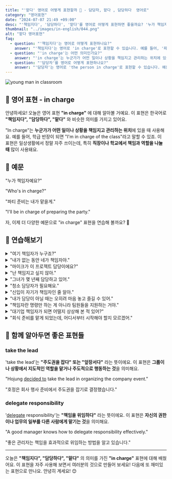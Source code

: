 ```yaml
---
title: "'맡다' 영어로 어떻게 표현할까 🎤 - 담당자, 맡다 , 담당하다  영어로"
category: "영어표현"
date: "2024-07-07 21:49 +09:00"
desc: "'책임지다', '담당하다', '맡다'를 영어로 어떻게 표현하면 좋을까요? '누가 책임자예요?', '파티 준비는 내가 맡을게.' 등을 영어로 표현하는 법을 배워봅시다. 다양한 예문을 통해서 연습하고 본인의 표현으로 만들어 보세요."
thumbnail: "../images/in-english/044.png"
alt: "맡다 영어표현"
faq:
  - question: "'책임지다'는 영어로 어떻게 표현하나요?"
    answer: "'책임지다'는 영어로 'in charge'로 표현할 수 있습니다. 예를 들어, '파티 준비는 내가 맡을게'는 'I'll be in charge of preparing the party'라고 말할 수 있습니다."
  - question: "'in charge'는 어떤 의미인가요?"
    answer: "'in charge'는 누군가가 어떤 일이나 상황을 책임지고 관리하는 위치에 있을 때 사용하는 표현입니다. 예를 들어, 'I'm in charge of the class'는 '나는 학급을 책임지고 있다'라는 뜻입니다."
  - question: "'담당자'를 영어로 어떻게 표현하나요?"
    answer: "'담당자'는 영어로 'the person in charge'로 표현할 수 있습니다. 예를 들어, '담당자와 이야기하고 싶어요'는 'I'd like to speak with the person in charge'라고 말할 수 있습니다."
---
```


![young man in classroom](../images/in-english/044-1.avif)

## 🌟 영어 표현 - in charge

안녕하세요! 오늘은 영어 표현 **"in charge"** 에 대해 알아볼 거예요. 이 표현은 한국어로 **"책임지다", "담당하다", "맡다"** 와 비슷한 의미를 가지고 있어요.

"In charge"는 **누군가가 어떤 일이나 상황을 책임지고 관리하는 위치**에 있을 때 사용해요. 예를 들어, 학급 반장이 되면 "I'm in charge of the class"라고 말할 수 있죠. 이 표현은 일상생활에서 정말 자주 쓰이는데, 특히 **직장이나 학교에서 책임과 역할을 나눌 때** 많이 사용돼요.

<script async src="https://pagead2.googlesyndication.com/pagead/js/adsbygoogle.js?client=ca-pub-1465612013356152"
     crossorigin="anonymous"></script>
<!-- engple-horizontal-ad -->

<div 
  data-inline-banner="🎉 새해에는 스픽 AI와 함께 영어 공부하자" 
  data-inline-banner-subtext="설날 특별 할인으로 60%할인 + 추가 7만원 할인! (~2/3)" 
  data-inline-banner-link="https://app.usespeak.com/kr-ko/sale/kr-affiliate-special/?ref=engple-inline"
  data-inline-banner-caption="해당 링크를 통해 구매시 일정액의 수수료를 지급받습니다.">
</div>

## 📖 예문

"누가 책임자예요?"

"Who's in charge?"

"파티 준비는 내가 맡을게."

"I'll be in charge of preparing the party."

자, 이제 더 다양한 예문으로 "in charge" 표현을 연습해 볼까요? 🎉

## 💬 연습해보기

<details>
<summary>"여기 책임자가 누구죠?"</summary>
<span>"Who's in charge here?"</span>
</details>

<details>
<summary>"내가 없는 동안 네가 책임자야."</summary>
<span>"You're in charge while I'm gone."</span>
</details>

<details>
<summary>"마이크가 이 프로젝트 담당이에요?"</summary>
<span>"Is Mike in charge of the project?"</span>
</details>

<details>
<summary>"난 책임지고 싶지 않아."</summary>
<span>"I don't want to be in charge."</span>
</details>

<details>
<summary>"그녀가 몇 년째 담당하고 있어."</summary>
<span>"She's been in charge for years."</span>
</details>

<details>
<summary>"청소 담당자가 필요해요."</summary>
<span>"We need someone in charge of clean-up."</span>
</details>

<details>
<summary>"신입이 자기가 책임자인 줄 알아."</summary>
<span>"The new guy thinks he's in charge."</span>
</details>

<details>
<summary>"내가 담당이 아닐 때는 오히려 마음 놓고 즐길 수 있어."</summary>
<span>"When I'm not in charge, I find it easier to relax and <a href="/blog/in-english/128.enjoy-ing/">enjoy</a> the process."</span>
</details>

<details>
<summary>"책임자란 명령만 하는 게 아니라 팀원들을 지원하는 거야."</summary>
<span>"Being in charge isn't just about giving orders; it's about supporting your team."</span>
</details>

<details>
<summary>"대기업 책임자가 되면 어떨지 상상해 본 적 있어?"</summary>
<span>"Have you ever wondered what it would be like to be in charge of a major company?"</span>
</details>

<details>
<summary>"회식 준비를 맡게 되었는데, 어디서부터 시작해야 할지 모르겠어."</summary>
<span>"I was put in charge of organizing the office party, but I <a href="/blog/in-english/187.have-no-idea/">have no idea</a> where to start."</span>
</details>

## 🤝 함께 알아두면 좋은 표현들

### take the lead

'take the lead'는 **"주도권을 잡다" 또는 "앞장서다"** 라는 뜻이에요. 이 표현은 **그룹이나 상황에서 지도적인 역할을 맡거나 주도적으로 행동하는 것**을 의미해요.

"Hojung [decided to](/blog/in-english/062.decide-to/) take the lead in organizing the company event."

"호정은 회사 행사 준비에서 주도권을 잡기로 결정했습니다."

### delegate responsibility

'[delegate](/blog/in-english/047.delegate/) responsibility'는 **"책임을 위임하다"** 라는 뜻이에요. 이 표현은 **자신의 권한이나 업무의 일부를 다른 사람에게 맡기는 것**을 의미해요.

"A good manager knows how to delegate responsibility effectively."

"좋은 관리자는 책임을 효과적으로 위임하는 방법을 알고 있습니다."

---

오늘은 **"책임지다", "담당하다", "맡다"** 의 의미를 가진 **"in charge"** 표현에 대해 배웠어요. 이 표현을 자주 사용해 보면서 여러분의 것으로 만들어 보세요! 다음에 또 재미있는 표현으로 만나요. 안녕히 계세요! 😊
